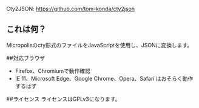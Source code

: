 Cty2JSON: https://github.com/tom-konda/cty2json

## これは何？
Micropolisのcty形式のファイルをJavaScriptを使用し、JSONに変換します。

##対応ブラウザ
* Firefox、Chromiumで動作確認
* IE 11、Microsoft Edge、Google Chrome、Opera、Safari はおそらく動作するはず

##ライセンス
ライセンスはGPLv3になります。
